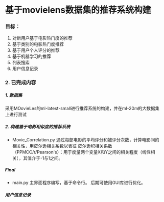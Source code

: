 # 基于movielens数据集的推荐系统构建
### 目标：
1. 对新用户基于电影热门度的推荐
2. 基于类别的电影热门度推荐
3. 基于用户个人评分的推荐
4. 基于机器学习的推荐
5. 列表搜索
6. 用户信息记录
### 2. 已完成内容
##### 1. 数据集
采用MOovieLes的ml-latest-small进行推荐系统的构建，并在ml-20m的大数据集上进行测试
##### 2. 构建基于电影相似度的推荐系统
- Movie_Correlation.py
通过每部电影的平均评分和被评分次数，计算电影间的相关性，用皮尔逊相关系数以表征
皮尔逊积相关系数（PPMCC/r/Pearson's）：用于度量两个变量X和Y之间的相关程度（线性相关），其值介于-1与1之间。
##### Final
- main.py
主界面程序编写，基于命令行。
后期可使用GUI库进行优化。
##### 用户信息记录